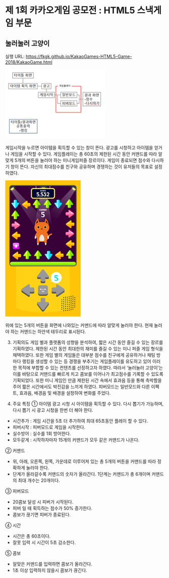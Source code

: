 # 제 1회 카카오게임 공모전 : HTML5 스낵게임 부문
## 눌러눌러 고양이
실행 URL: https://fkgk.github.io/KakaoGames-HTML5-Game-2018/KakaoGame.html

![Alt text](/playFlow.png)

게임시작을 누르면 아이템을 획득할 수 있는 창이 뜬다. 광고를 시청하고 아이템을 얻거나 게임을 시작할 수 있다. 게임플레이는 총 60초의 제한된 시간 동안 커맨드를 따라 알맞게 5개의 버튼을 눌러야 하는 미니게임퍼즐 장르이다. 게임이 종료되면 점수와 다시하기 창이 뜬다. 자신의 최대점수를 친구와 공유하며 경쟁하는 것이 유저들의 목표로 설정하였다. 

![Alt text](/control.png)

위에 있는 5개의 버튼을 화면에 나와있는 커맨드에 따라 알맞게 눌러야 한다. 현재 눌러야 하는 커맨드는 하얀색 테두리로 표시된다. 

3. 기획의도
게임 별과 플랫폼의 성향을 분석하여, 짧은 시간 동안 즐길 수 있는 장르를 기획하였다. 제한된 시간 동안 최대한의 재미를 즐길 수 있는 미니 퍼즐 게임 형식을 채택하였다. 또한 게임 별의 게임들은 대부분 점수를 친구에게 공유하거나 채팅 방마다 랭킹을 생성할 수 있는 등 경쟁을 부추기는 게임플레이를 유도하고 있어 이러한 목적에 부합할 수 있는 컨텐츠를 선정하고자 하였다. 따라서 ‘눌러눌러 고양이’는 이를 바탕으로 커맨드를 빠르게 치고 콤보를 이어나가 최고점수를 기록할 수 있도록 기획되었다. 또한 미니 게임인 만큼 제한된 시간 속에서 효과음 등을 통해 촉박함을 주어 짧은 시간에서도 박진감을 느끼게 하였다. 피버모드는 일반모드와 다른 이펙트, 효과음, 배경음 및 배경을 설정하여 변화를 주었다.

4. 주요 특징
① 아이템
광고 시청 시 아이템을 획득할 수 있다. 다시 뽑기가 가능하며, 다시 뽑기 시 광고 시청을 한번 더 해야 한다.
- 시간추가 : 게임 시간을 5초 더 추가하여 최대 65초동안 플레이 할 수 있다.
- 피버시작 : 피버모드로 게임을 시작한다.
- 실수방어 : 실수를 1회 방어한다. 
- 모두같게 : 시작하자마자 15개의 커맨드가 모두 같은 커맨드가 나온다.

② 커맨드
- 위, 아래, 오른쪽, 왼쪽, 가운데로 이루어져 있는 총 5개의 버튼을 커맨드를 따라 정확하게 눌러야 한다.
- 단계가 올라갈수록 커맨드의 숫자가 올라간다. 1단계는 커맨드가 총 6개이며 커맨드의 최대 개수는 20개이다.

③ 피버모드
- 20콤보 달성 시 피버가 시작된다.
- 피버 일 때 획득하는 점수가 50% 증가한다.
- 콤보가 끊기면 피버가 종료된다.

④ 시간
- 시간은 총 60초이다.
- 잘못 입력 시 시간이 5초 감소한다.

⑤ 콤보
- 알맞은 커맨드를 입력하면 콤보가 올라간다.
- 1초 이상 입력하지 않을시 콤보가 끊긴다.
